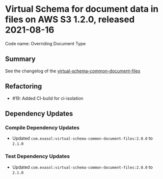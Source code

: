 # Virtual Schema for document data in files on AWS S3 1.2.0, released 2021-08-16

Code name: Overriding Document Type

## Summary

See the changelog of the [virtual-schema-common-document-files](https://github.com/exasol/virtual-schema-common-document-files/blob/main/doc/changes/changes_2.1.0.md)

## Refactoring

* #19: Added CI-build for ci-isolation

## Dependency Updates

### Compile Dependency Updates

* Updated `com.exasol:virtual-schema-common-document-files:2.0.0` to `2.1.0`

### Test Dependency Updates

* Updated `com.exasol:virtual-schema-common-document-files:2.0.0` to `2.1.0`
